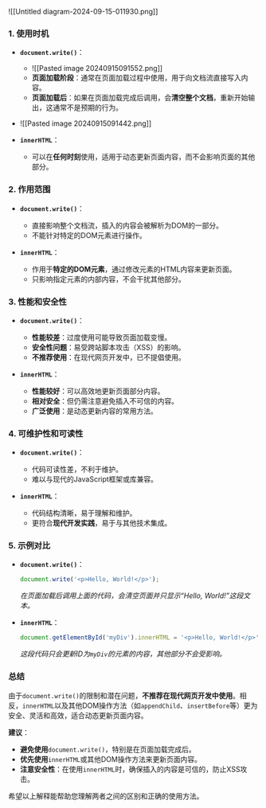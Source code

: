 ![[Untitled diagram-2024-09-15-011930.png]]

### 1. 使用时机

- **`document.write()`**：
  - ![[Pasted image 20240915091552.png]]
  - **页面加载阶段**：通常在页面加载过程中使用，用于向文档流直接写入内容。
  - **页面加载后**：如果在页面加载完成后调用，会**清空整个文档**，重新开始输出，这通常不是预期的行为。
- ![[Pasted image 20240915091442.png]]

- **`innerHTML`**：
  - 可以在**任何时刻**使用，适用于动态更新页面内容，而不会影响页面的其他部分。

### 2. 作用范围

- **`document.write()`**：
  - 直接影响整个文档流，插入的内容会被解析为DOM的一部分。
  - 不能针对特定的DOM元素进行操作。

- **`innerHTML`**：
  - 作用于**特定的DOM元素**，通过修改元素的HTML内容来更新页面。
  - 只影响指定元素的内部内容，不会干扰其他部分。

### 3. 性能和安全性

- **`document.write()`**：
  - **性能较差**：过度使用可能导致页面加载变慢。
  - **安全性问题**：易受跨站脚本攻击（XSS）的影响。
  - **不推荐使用**：在现代网页开发中，已不提倡使用。

- **`innerHTML`**：
  - **性能较好**：可以高效地更新页面部分内容。
  - **相对安全**：但仍需注意避免插入不可信的内容。
  - **广泛使用**：是动态更新内容的常用方法。

### 4. 可维护性和可读性

- **`document.write()`**：
  - 代码可读性差，不利于维护。
  - 难以与现代的JavaScript框架或库兼容。

- **`innerHTML`**：
  - 代码结构清晰，易于理解和维护。
  - 更符合**现代开发实践**，易于与其他技术集成。

### 5. 示例对比

- **`document.write()`**：

  ```javascript
  document.write('<p>Hello, World!</p>');
  ```

  *在页面加载后调用上面的代码，会清空页面并只显示“Hello, World!”这段文本。*

- **`innerHTML`**：

  ```javascript
  document.getElementById('myDiv').innerHTML = '<p>Hello, World!</p>';
  ```

  *这段代码只会更新ID为`myDiv`的元素的内容，其他部分不会受影响。*

### **总结**

由于`document.write()`的限制和潜在问题，**不推荐在现代网页开发中使用**。相反，`innerHTML`以及其他DOM操作方法（如`appendChild`、`insertBefore`等）更为安全、灵活和高效，适合动态更新页面内容。

**建议**：

- **避免使用**`document.write()`，特别是在页面加载完成后。
- **优先使用**`innerHTML`或其他DOM操作方法来更新页面内容。
- **注意安全性**：在使用`innerHTML`时，确保插入的内容是可信的，防止XSS攻击。

希望以上解释能帮助您理解两者之间的区别和正确的使用方法。